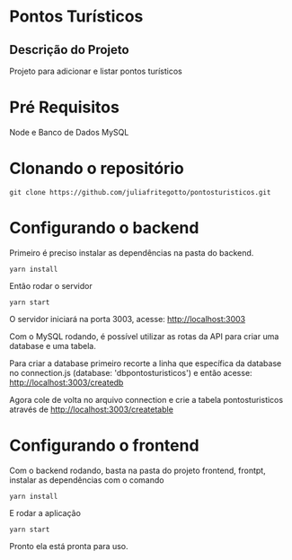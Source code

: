 # Pontos Turísticos
 
## Descrição do Projeto
<p>Projeto para adicionar e listar pontos turísticos</p>

Pré Requisitos
============
Node e Banco de Dados MySQL

Clonando o repositório
============
```
git clone https://github.com/juliafritegotto/pontosturisticos.git
```

Configurando o backend
============
Primeiro é preciso instalar as dependências na pasta do backend.

```
yarn install
```

Então rodar o servidor 

```
yarn start
```

O servidor iniciará na porta 3003,  acesse: <http://localhost:3003>

Com o  MySQL rodando, é possível utilizar as rotas da API para criar uma database e uma tabela.

Para criar a database primeiro recorte a linha que específica da database  no connection.js (database: 'dbpontosturisticos') e então acesse: <http://localhost:3003/createdb>

Agora cole de volta no arquivo connection e crie a tabela pontosturisticos através de <http://localhost:3003/createtable>


Configurando o frontend
============
Com o backend rodando, basta na pasta do projeto frontend, frontpt, instalar as dependências com o comando

```
yarn install
```
E rodar a aplicação

```
yarn start
```
Pronto ela está pronta para uso.


